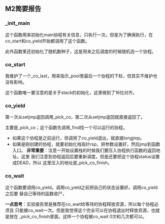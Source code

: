 ## M2简要报告

### _init_main
这个函数用来初始化main协程有关信息，只执行一次。但是为了确保执行，在
co_start和co_yield开始都调用了这个函数。

此外函数里还初始化了随机数种子，这是用来之后调度的时候随机选一个协程。

### co_start
我维护了一个_co_last，用来指示_pool里最后一个协程的下标，但其实不维护也
没有影响。

这个函数唯一要注意的是关于stack的初始化，这里做到了16位对齐。

### co_yield
第一次从setjmp返回调用_pick_co，第二次从setjmp返回就直接返回了。

主要是_pick_co；这个函数先调用_find找一个可以运行的协程。
* 如果这个协程是之前运行，但调用了co_yield退出，就直接longjmp。
* 如果是刚创建的协程，就要初始化栈指针rsp，把参数设置好，然后jmp到函数入口。
  **非常重要**：注意一开始设置栈的时候我们要压入协程执行函数的返回地址。这里
  我们注意到协程返回后要重新调度，但是还要把这个协程status设置成DEAD，所以
  这里压入的地址是_pick_co_finish。

### co_wait
这个函数要调用co_yield。调用co_yield之前把自己的状态设置好。调用co_yield之后要
替自己等待的函数收尸。

**一点思考**：实验报告里是推荐在co_wait给等待的协程释放资源，所以每个协程必须且
只能被co_wait一次。但是我觉得这个完全可以在协程退出时释放资源，也就是放在
_pick_co_finish里面。这样一个协程被co_wait 0次和几次都可以。


